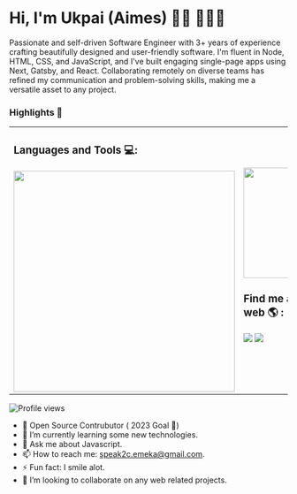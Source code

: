 # Hi, I'm Ukpai (Aimes) 👋🏾 👩🏾‍💻

Passionate and self-driven Software Engineer with 3+ years of experience crafting beautifully designed and user-friendly software. I'm fluent in Node, HTML, CSS, and JavaScript, and I've built engaging single-page apps using Next, Gatsby, and React. Collaborating remotely on diverse teams has refined my communication and problem-solving skills, making me a versatile asset to any project. 


### Highlights 🌟


<table scrolling=no>
  <tr>
    <td>
      <h3>Languages and Tools 💻:</h3>
      <img src="https://github-readme-stats.vercel.app/api?username=mr-emeka&show_icons=true" width="400">
      <br>
    </td>
    <td>
       <img src="https://raw.githubusercontent.com/technicaldada/hackerpro/master/logo205x250.gif" height="200" wifdth="200">
      <h3> Find me around the web 🌎 :</h3>

[<img src="https://img.shields.io/badge/twitter-%231DA1F2.svg?&style=for-the-badge&logo=twitter&logoColor=white" />](https://twitter.com/aimes_js) [<img src="https://img.shields.io/badge/linkedin-%230077B5.svg?&style=for-the-badge&logo=linkedin&logoColor=white" />](https://www.linkedin.com/in/ukpai/) 
    </td>  
  </tr>
 </table>

![Profile views](https://gpvc.arturio.dev/mr-emeka)  


- 🔭 Open Source Contrubutor ( 2023 Goal 🌟)  
- 🌱 I’m currently learning some new technologies. 
- 💬 Ask me about Javascript. 
- 📫 How to reach me: speak2c.emeka@gmail.com.
- ⚡ Fun fact: I smile alot.
- 👯 I’m looking to collaborate on any web related projects.
